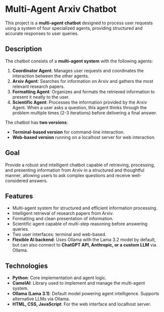 
# Multi-Agent Arxiv Chatbot

This project is a **multi-agent chatbot** designed to process user requests using a system of four specialized agents, providing structured and accurate responses to user queries.

## Description

The chatbot consists of a **multi-agent system** with the following agents:

1. **Coordinator Agent**: Manages user requests and coordinates the interaction between the other agents.
2. **Arxiv Agent**: Searches for information on Arxiv and gathers the most relevant research papers.
3. **Formatting Agent**: Organizes and formats the retrieved information to present it neatly to the user.
4. **Scientific Agent**: Processes the information provided by the Arxiv Agent. When a user asks a question, this agent thinks through the problem multiple times (2-3 iterations) before delivering a final answer.

The chatbot has **two versions**:

- **Terminal-based version** for command-line interaction.
- **Web-based version** running on a localhost server for web interaction.

## Goal

Provide a robust and intelligent chatbot capable of retrieving, processing, and presenting information from Arxiv in a structured and thoughtful manner, allowing users to ask complex questions and receive well-considered answers.

## Features

- Multi-agent system for structured and efficient information processing.
- Intelligent retrieval of research papers from Arxiv.
- Formatting and clean presentation of information.
- Scientific agent capable of multi-step reasoning before answering queries.
- Two user interfaces: terminal and web-based.
- **Flexible AI backend**: Uses Ollama with the Lama 3.2 model by default, but can also connect to **ChatGPT API, Anthropic, or a custom LLM** via Ollama.

## Technologies

- **Python**: Core implementation and agent logic.
- **CamelAI**: Library used to implement and manage the multi-agent system.
- **Ollama (Lama 3.1)**: Default model powering agent intelligence. Supports alternative LLMs via Ollama.
- **HTML, CSS, JavaScript**: For the web interface and localhost server.



